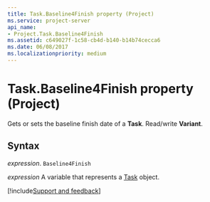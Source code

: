 ```yaml
---
title: Task.Baseline4Finish property (Project)
ms.service: project-server
api_name:
- Project.Task.Baseline4Finish
ms.assetid: c649027f-1c58-cb4d-b140-b14b74cecca6
ms.date: 06/08/2017
ms.localizationpriority: medium
---
```



# Task.Baseline4Finish property (Project)

Gets or sets the baseline finish date of a **Task**. Read/write **Variant**.


## Syntax

_expression_. `Baseline4Finish`

_expression_ A variable that represents a [Task](./Project.Task.md) object.

[!include[Support and feedback](~/includes/feedback-boilerplate.md)]